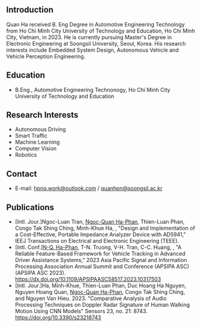 ## Introduction
Quan Ha received B. Eng Degree in Automotive Engineering Technology from Ho Chi Minh City University of Technology and Education, Ho Chi Minh City, Vietnam, in 2023. He is currently pursuing Master's Degree in Electronic Engineering at Soongsil University, Seoul, Korea. His research interests include Embedded System Design, Autonomous Vehicle and Vehicle Perception Engineering.

## Education
+ B.Eng., Automotive Engineering Technonogy, Ho Chi Minh City University of Technology and Education


## Research Interests
+ Autonomous Driving
+ Smart Traffic
+ Machine Learning
+ Computer Vision
+ Robotics

## Contact
+ E-mail: <hpnq.work@outlook.com> / <quanhpn@soongsil.ac.kr>
  
## Publications
+ [Intl. Jour.]Ngoc-Luan Tran, <ins>Ngoc-Quan Ha-Phan</ins>, Thien-Luan Phan, Congo Tak Shing Ching, Minh-Khue Ha, , "Design and Implementation of a Cost-Effective, Portable Impedance Analyzer Device with AD5941," IEEJ Transactions on Electrical and Electronic Engineering (TEEE).
+ [Intl. Conf.]<ins>N-Q. Ha-Phan</ins>, T-N. Truong, V-H. Tran, C-C. Huang, , "A Reliable Feature-Based Framework for Vehicle Tracking in Advanced Driver Assistance Systems," 2023 Asia Pacific Signal and Information Processing Association Annual Summit and Conference (APSIPA ASC) (APSIPA ASC 2023). <https://dx.doi.org/10.1109/APSIPAASC58517.2023.10317503>
+ [Intl. Jour.]Ha, Minh-Khue, Thien-Luan Phan, Duc Hoang Ha Nguyen, Nguyen Hoang Quan, <ins>Ngoc-Quan Ha-Phan</ins>, Congo Tak Shing Ching, and Nguyen Van Hieu. 2023. "Comparative Analysis of Audio Processing Techniques on Doppler Radar Signature of Human Walking Motion Using CNN Models" Sensors 23, no. 21: 8743. <https://doi.org/10.3390/s23218743>
